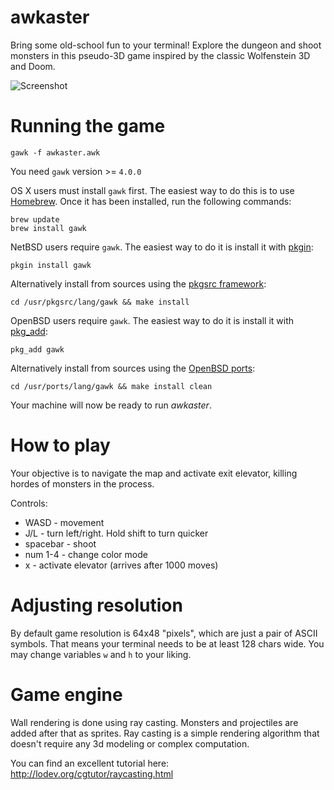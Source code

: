 # awkaster
Bring some old-school fun to your terminal! Explore the dungeon and shoot monsters in this pseudo-3D game inspired by the classic Wolfenstein 3D and Doom.

![Screenshot](screenshot.png)

# Running the game
`gawk -f awkaster.awk`

You need `gawk` version >= `4.0.0`


OS X users must install `gawk` first. The easiest way to do this is to use [Homebrew](http://brew.sh/). Once it has been installed, run the following commands:
```
brew update
brew install gawk
```

NetBSD users require `gawk`. The easiest way to do it is install it with [pkgin](http://pkgin.net):
```
pkgin install gawk
```

Alternatively install from sources using the [pkgsrc framework](https://pkgsrc.org/):
```
cd /usr/pkgsrc/lang/gawk && make install
```


OpenBSD users require `gawk`. The easiest way to do it is install it with [pkg_add](http://man.openbsd.org/OpenBSD-current/man1/pkg_add.1):
```
pkg_add gawk
```

Alternatively install from sources using the [OpenBSD ports](http://man.openbsd.org/OpenBSD-current/man1/ports.7):
```
cd /usr/ports/lang/gawk && make install clean
```
Your machine will now be ready to run *awkaster*.

# How to play
Your objective is to navigate the map and activate exit elevator, killing hordes of monsters in the process.

Controls:
* WASD - movement
* J/L - turn left/right. Hold shift to turn quicker
* spacebar - shoot
* num 1-4 - change color mode
* x - activate elevator (arrives after 1000 moves)

# Adjusting resolution
By default game resolution is 64x48 "pixels", which are just a pair of ASCII symbols. That means your terminal needs to be at least 128 chars wide. You may change variables `w` and `h` to your liking.

# Game engine
Wall rendering is done using ray casting. Monsters and projectiles are added after that as sprites.
Ray casting is a simple rendering algorithm that doesn't require any 3d modeling or complex computation.

You can find an excellent tutorial here:
http://lodev.org/cgtutor/raycasting.html
